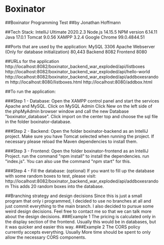 # Boxinator
##Boxinator Programming Test
##by Jonathan Hoffmann

##Tech Stack:
IntelliJ Ultimate 2020.2.3
Node.js 14.15.5
NPM version 6.14.11
Java 17.0.1
Tomcat 9.0.56
XAMPP 3.2.4
Google Chrome 99.0.4844.51

##Ports that are used by the application:
MySQL 3306
Apache Webserver (Only for database initialization) 80,443
Backend 8082
Frontend 8080

##URLs for the application
http://localhost:8082/boxinator_backend_war_exploded/api/listboxes
http://localhost:8082/boxinator_backend_war_exploded/api/hello-world
http://localhost:8082/boxinator_backend_war_exploded/api/addboxesrandom
http://localhost:8080/listboxes.html
http://localhost:8080/addbox.html


##To run the application:

###Step 1 - Database:
Open the XAMPP control panel and start the services Apache and MySQL.
Click on MySQL Admin
Click New on the left side of the phpMyAdmin browser window and call the new Database "boxinator_database".
Click import on the center top and choose the sql file in the folder boxinator-database.

###Step 2 - Backend:
Open the folder boxinator-backend as an IntelliJ project.
Make sure you have Tomcat selected when running the project.
If necessary please reload the Maven dependencies to install them.

###Step 3 - Frontend:
Open the folder boxinator-frontend as an IntelliJ Project.
run the command "npm install" to install the dependencies.
run "index.js". You can also use the command "npm start" for this.

###Step 4 - Fill the database: (optional)
If you want to fill up the database with some random boxes to test, please visit:
http://localhost:8082/boxinator_backend_war_exploded/api/addboxesrandom
This adds 20 random boxes into the database.

##Branching strategy and design decisions
Since this is just a small program that only i programmed, I decided to use no branches at all and just commit everything to the main branch.
I also decided to pursue some weird design decisions. Feel free to contact me so that we can talk more about the design decisions.
###Example 1
The pricing is calculated only in the display section of the frontend. Usually this would be in databases, but it was quicker and easier this way.
###Example 2
The CORS policy currently accepts everything. Usually More time should be spent to only allow the necessary CORS components.